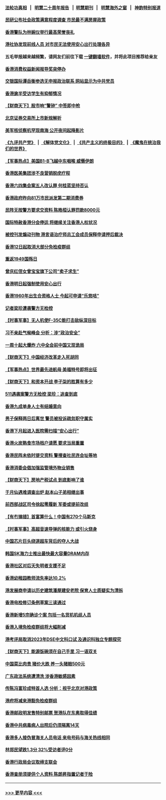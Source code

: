 #### [法轮功真相](https://github.com/gfw-breaker/truth/blob/master/README.md?t=0) &nbsp;&nbsp;|&nbsp;&nbsp; [明慧二十周年报告](https://github.com/gfw-breaker/mh-reports/blob/master/README.md?t=0) &nbsp;&nbsp;|&nbsp;&nbsp;[明慧期刊](https://github.com/gfw-breaker/mh-qikan) &nbsp;&nbsp;|&nbsp;&nbsp; [明慧海外之窗](https://github.com/gfw-breaker/mh-news/blob/master/README.md?t=0) &nbsp;&nbsp;|&nbsp;&nbsp; [神韵特别报道](https://github.com/gfw-breaker/mh-news/blob/master/shenyun.md?t=0)
#### [民研公布社会政策满意程度调查 市民最不满房屋政策](../pages/nsc415/n13349190.md?t=11031550) 
#### [香港警队为林婉仪举行最高荣誉丧礼](../pages/nsc415/n13349179.md?t=11031550) 
#### [港社协发现前线人员 对市民无法使用安心出行处理各异](../pages/nsc415/n13349160.md?t=11031550) 
#### 五毛举报越来越频繁，请网友们前往下载 [一键翻墙软件](https://github.com/gfw-breaker/ssr-accounts)，并将此项目推荐给亲友
#### [香港消费权益新闻报导奖突停办](../pages/nsc415/n13349117.md?t=11031550) 
#### [交银国际谭岳衡参选无申报政治联系 网站显示为中共党员](../pages/nsc415/n13349102.md?t=11031550) 
#### [香港逾半受访学生有抑郁情况](../pages/nsc415/n13349057.md?t=11031550) 
#### [【财商天下】股市响“警钟” 中签即中枪](../pages/nsc415/n13348797.md?t=11031550) 
#### [北京证券交易所上市新规解析](../pages/nsc415/n13348292.md?t=11031550) 
#### [美军核侦察机罕现南海 公开夜间起降影片](../pages/nsc415/n13347999.md?t=11031550) 
#### [《九评共产党》](https://github.com/begood0513/9ping.md/blob/master/README.md) &nbsp;|&nbsp; [《解体党文化》](../../../../jtdwh.md/blob/master/README.md)  &nbsp;|&nbsp; [《共产主义的终极目的》](../../../../gczydzjmd.md/blob/master/README.md) &nbsp;|&nbsp; [《魔鬼在统治我们的世界》](../../../../mgztzwmdsj.md/blob/master/README.md) 
#### [【军事热点】美国B1-B飞越中东咽喉 威慑伊朗](../pages/nsc415/n13345196.md?t=11031550) 
#### [香港医美集团涉不良营销脱疣疗程](../pages/nsc415/n13346613.md?t=11031550) 
#### [香港六四集会案五人改认罪 何桂蓝坚持否认](../pages/nsc415/n13346589.md?t=11031550) 
#### [香港政府昨向81万市民派发第二期消费券](../pages/nsc415/n13346579.md?t=11031550) 
#### [民阵无按警方要求交资料 陈皓桓认罪罚款8000元](../pages/nsc415/n13346565.md?t=11031550) 
#### [国际特赦香港分会停运 将继续关注香港人权状况](../pages/nsc415/n13346542.md?t=11031550) 
#### [被控刊发煽动刊物 港言语治疗师总工会成员保释申请押后裁决](../pages/nsc415/n13346502.md?t=11031550) 
#### [香港12日起取消大部分免检疫群组](../pages/nsc415/n13346496.md?t=11031550) 
#### [重返1949国殇日](../pages/nsc415/n13346372.md?t=11031550) 
#### [曾庆红侄女曾宝宝旗下公司“卖子求生”](../pages/nsc415/n13343900.md?t=11031550) 
#### [香港明日起强制使用安心出行](../pages/nsc415/n13343924.md?t=11031550) 
#### [香港1960年出生合资格人士 今起可申请“乐悠咭”](../pages/nsc415/n13343921.md?t=11031550) 
#### [记者梁珍遭袭警方无检控](../pages/nsc415/n13343847.md?t=11031550) 
#### [【时事军事】无人机使F-35C能打击敌纵深目标](../pages/nsc415/n13342114.md?t=11031550) 
#### [习不亲赴气候峰会 分析：涉“政治安全”](../pages/nsc415/n13331532.md?t=11031550) 
#### [一周十起大爆炸 六中全会前中国又现诡局](../pages/nsc415/n13342305.md?t=11031550) 
#### [【财商天下】中国经济改革走入死胡同](../pages/nsc415/n13341837.md?t=11031550) 
#### [【军事热点】世界最先进航母 美福特号即将出征](../pages/nsc415/n13336783.md?t=11031550) 
#### [【财商天下】和资本开战 李子柒的胜算有多少](../pages/nsc415/n13339536.md?t=11031550) 
#### [511遇袭案警方无检控 梁珍：追查到底](../pages/nsc415/n13337961.md?t=11031550) 
#### [香港九成单身人士有结婚意向](../pages/nsc415/n13337564.md?t=11031550) 
#### [男子保释两日后离世 警员被投诉疏忽职守属实](../pages/nsc415/n13337547.md?t=11031550) 
#### [香港下月起进入医院需扫描“安心出行”](../pages/nsc415/n13337520.md?t=11031550) 
#### [香港火炭熟食市场档户请愿 要求当局重置](../pages/nsc415/n13337509.md?t=11031550) 
#### [香港民阵未依时提交资料 警搜查社民连会址等地](../pages/nsc415/n13337473.md?t=11031550) 
#### [香港消委会倡加强监管境外物业销售](../pages/nsc415/n13337435.md?t=11031550) 
#### [【财商天下】房地产税试点 到底影响了谁](../pages/nsc415/n13336963.md?t=11031550) 
#### [于月仙遇难调查出炉 赵本山子弟相继出事](../pages/nsc415/n13336623.md?t=11031550) 
#### [前西部战区司令徐起零履新 军委或提前改组](../pages/nsc415/n13336409.md?t=11031550) 
#### [【有冇搞错】首富算什么！中国有270个马斯克](../pages/nsc415/n13334355.md?t=11031550) 
#### [【时事军事】高超音速导弹的核能力 或引火烧身](../pages/nsc415/n13334041.md?t=11031550) 
#### [中国芯片巨头绕道超车背后的夺人大战](../pages/nsc415/n13334786.md?t=11031550) 
#### [韩国SK海力士推出最快最大容量DRAM内存](../pages/nsc415/n13334542.md?t=11031550) 
#### [香港社区对后天失明者支援不足](../pages/nsc415/n13334794.md?t=11031550) 
#### [香港幼稚园教师流失率达10.2%](../pages/nsc415/n13334771.md?t=11031550) 
#### [港发展商申请以历史建筑潘屋建安老院 保育人士质疑实为清拆](../pages/nsc415/n13334738.md?t=11031550) 
#### [香港电检修订条例草案三读通过](../pages/nsc415/n13334706.md?t=11031550) 
#### [香港新增5宗确诊个案 包括一名货机机组人员](../pages/nsc415/n13334681.md?t=11031550) 
#### [香港入境免检疫群组将大幅削减](../pages/nsc415/n13334662.md?t=11031550) 
#### [港考评局取消2023年DSE中文科口试 及通识科独立专题探究](../pages/nsc415/n13334636.md?t=11031550) 
#### [【财商天下】能源饭碗须在自己手里 习一语双关](../pages/nsc415/n13333891.md?t=11031550) 
#### [中国菜比肉贵 猪价大跌 养一头猪赔500元](../pages/nsc415/n13332047.md?t=11031550) 
#### [广东政法系统遭清洗 涉香港敏感因素](../pages/nsc415/n13333723.md?t=11031550) 
#### [传陈冯富珍成特首人选 分析：视乎北京对港政策](../pages/nsc415/n13331157.md?t=11031550) 
#### [港府将减来港豁免检疫群组](../pages/nsc415/n13332195.md?t=11031550) 
#### [香港邮政明发售特别邮票 贺港队在东奥取得佳绩](../pages/nsc415/n13332193.md?t=11031550) 
#### [香港中共病毒病人出院后仍须隔离14天](../pages/nsc415/n13332176.md?t=11031550) 
#### [香港多人接伪冒海关人员电话 来电号码与海关热线相同](../pages/nsc415/n13332170.md?t=11031550) 
#### [林郑民望跌1.3分 32%受访者评0分](../pages/nsc415/n13332150.md?t=11031550) 
#### [香港行政局会议取缔支联会](../pages/nsc415/n13332092.md?t=11031550) 
#### [香港查册须提供个人资料 陈朗昇指置记者于险](../pages/nsc415/n13332057.md?t=11031550) 

----
#### [ >>> 更早内容 <<< ](../indexes/nsc415-earlier.md)
